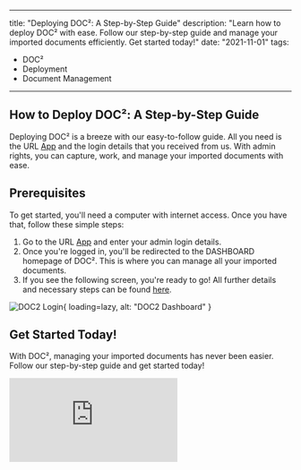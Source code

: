 
---
title: "Deploying DOC²: A Step-by-Step Guide"
description: "Learn how to deploy DOC² with ease. Follow our step-by-step guide and manage your imported documents efficiently. Get started today!"
date: "2021-11-01"
tags:
  - DOC²
  - Deployment
  - Document Management
---

## How to Deploy DOC²: A Step-by-Step Guide

Deploying DOC² is a breeze with our easy-to-follow guide. All you need is the URL [App](https://app.polydocs.io/) and the login details that you received from us. With admin rights, you can capture, work, and manage your imported documents with ease.

## Prerequisites

To get started, you'll need a computer with internet access. Once you have that, follow these simple steps:

1. Go to the URL [App](https://app.polydocs.io/) and enter your admin login details.
2. Once you're logged in, you'll be redirected to the DASHBOARD homepage of DOC². This is where you can manage all your imported documents.
3. If you see the following screen, you're ready to go! All further details and necessary steps can be found [here](https://docs.polydocs.io/doc2/document-validation/).

![DOC2 Login](/_images/doc2/DOC2_Deployment_Dashboard.png){ loading=lazy, alt: "DOC2 Dashboard" }

## Get Started Today!

With DOC², managing your imported documents has never been easier. Follow our step-by-step guide and get started today!

<div class='video-container'>
  <iframe src="https://www.youtube.com/embed/VIDEO_ID_HERE" frameborder="0" allowfullscreen></iframe>
</div>
